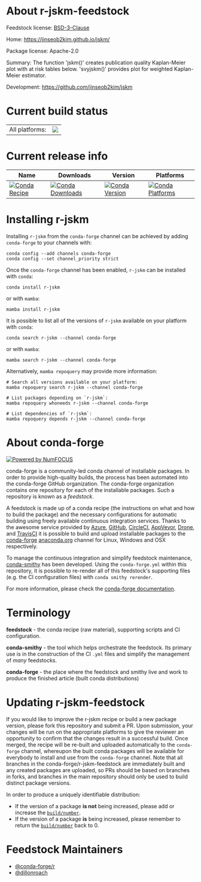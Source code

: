 About r-jskm-feedstock
======================

Feedstock license: [BSD-3-Clause](https://github.com/conda-forge/r-jskm-feedstock/blob/main/LICENSE.txt)

Home: https://jinseob2kim.github.io/jskm/

Package license: Apache-2.0

Summary: The function 'jskm()' creates publication quality Kaplan-Meier plot with at risk tables below. 'svyjskm()' provides plot for weighted Kaplan-Meier estimator.

Development: https://github.com/jinseob2kim/jskm

Current build status
====================


<table><tr><td>All platforms:</td>
    <td>
      <a href="https://dev.azure.com/conda-forge/feedstock-builds/_build/latest?definitionId=24494&branchName=main">
        <img src="https://dev.azure.com/conda-forge/feedstock-builds/_apis/build/status/r-jskm-feedstock?branchName=main">
      </a>
    </td>
  </tr>
</table>

Current release info
====================

| Name | Downloads | Version | Platforms |
| --- | --- | --- | --- |
| [![Conda Recipe](https://img.shields.io/badge/recipe-r--jskm-green.svg)](https://anaconda.org/conda-forge/r-jskm) | [![Conda Downloads](https://img.shields.io/conda/dn/conda-forge/r-jskm.svg)](https://anaconda.org/conda-forge/r-jskm) | [![Conda Version](https://img.shields.io/conda/vn/conda-forge/r-jskm.svg)](https://anaconda.org/conda-forge/r-jskm) | [![Conda Platforms](https://img.shields.io/conda/pn/conda-forge/r-jskm.svg)](https://anaconda.org/conda-forge/r-jskm) |

Installing r-jskm
=================

Installing `r-jskm` from the `conda-forge` channel can be achieved by adding `conda-forge` to your channels with:

```
conda config --add channels conda-forge
conda config --set channel_priority strict
```

Once the `conda-forge` channel has been enabled, `r-jskm` can be installed with `conda`:

```
conda install r-jskm
```

or with `mamba`:

```
mamba install r-jskm
```

It is possible to list all of the versions of `r-jskm` available on your platform with `conda`:

```
conda search r-jskm --channel conda-forge
```

or with `mamba`:

```
mamba search r-jskm --channel conda-forge
```

Alternatively, `mamba repoquery` may provide more information:

```
# Search all versions available on your platform:
mamba repoquery search r-jskm --channel conda-forge

# List packages depending on `r-jskm`:
mamba repoquery whoneeds r-jskm --channel conda-forge

# List dependencies of `r-jskm`:
mamba repoquery depends r-jskm --channel conda-forge
```


About conda-forge
=================

[![Powered by
NumFOCUS](https://img.shields.io/badge/powered%20by-NumFOCUS-orange.svg?style=flat&colorA=E1523D&colorB=007D8A)](https://numfocus.org)

conda-forge is a community-led conda channel of installable packages.
In order to provide high-quality builds, the process has been automated into the
conda-forge GitHub organization. The conda-forge organization contains one repository
for each of the installable packages. Such a repository is known as a *feedstock*.

A feedstock is made up of a conda recipe (the instructions on what and how to build
the package) and the necessary configurations for automatic building using freely
available continuous integration services. Thanks to the awesome service provided by
[Azure](https://azure.microsoft.com/en-us/services/devops/), [GitHub](https://github.com/),
[CircleCI](https://circleci.com/), [AppVeyor](https://www.appveyor.com/),
[Drone](https://cloud.drone.io/welcome), and [TravisCI](https://travis-ci.com/)
it is possible to build and upload installable packages to the
[conda-forge](https://anaconda.org/conda-forge) [anaconda.org](https://anaconda.org/)
channel for Linux, Windows and OSX respectively.

To manage the continuous integration and simplify feedstock maintenance,
[conda-smithy](https://github.com/conda-forge/conda-smithy) has been developed.
Using the ``conda-forge.yml`` within this repository, it is possible to re-render all of
this feedstock's supporting files (e.g. the CI configuration files) with ``conda smithy rerender``.

For more information, please check the [conda-forge documentation](https://conda-forge.org/docs/).

Terminology
===========

**feedstock** - the conda recipe (raw material), supporting scripts and CI configuration.

**conda-smithy** - the tool which helps orchestrate the feedstock.
                   Its primary use is in the construction of the CI ``.yml`` files
                   and simplify the management of *many* feedstocks.

**conda-forge** - the place where the feedstock and smithy live and work to
                  produce the finished article (built conda distributions)


Updating r-jskm-feedstock
=========================

If you would like to improve the r-jskm recipe or build a new
package version, please fork this repository and submit a PR. Upon submission,
your changes will be run on the appropriate platforms to give the reviewer an
opportunity to confirm that the changes result in a successful build. Once
merged, the recipe will be re-built and uploaded automatically to the
`conda-forge` channel, whereupon the built conda packages will be available for
everybody to install and use from the `conda-forge` channel.
Note that all branches in the conda-forge/r-jskm-feedstock are
immediately built and any created packages are uploaded, so PRs should be based
on branches in forks, and branches in the main repository should only be used to
build distinct package versions.

In order to produce a uniquely identifiable distribution:
 * If the version of a package **is not** being increased, please add or increase
   the [``build/number``](https://docs.conda.io/projects/conda-build/en/latest/resources/define-metadata.html#build-number-and-string).
 * If the version of a package **is** being increased, please remember to return
   the [``build/number``](https://docs.conda.io/projects/conda-build/en/latest/resources/define-metadata.html#build-number-and-string)
   back to 0.

Feedstock Maintainers
=====================

* [@conda-forge/r](https://github.com/orgs/conda-forge/teams/r/)
* [@dillonroach](https://github.com/dillonroach/)

